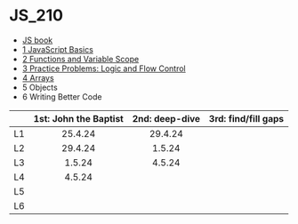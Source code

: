 # JS_210

- [JS book](https://github.com/SandyRodger/launch_school_books/blob/main/javascript.md)
- [1 JavaScript Basics](https://github.com/SandyRodger/JS_210/blob/main/L1_Javascript_basics.md)
- [2 Functions and Variable Scope](https://github.com/SandyRodger/JS_210/blob/main/L2_functions_and_variable_scope.md)
- [3	Practice Problems: Logic and Flow Control](https://github.com/SandyRodger/JS_210/blob/main/L3_practice_problems_logic_and_flow.md)
- [4	Arrays](https://github.com/SandyRodger/JS_210/blob/main/L4_arrays.md)
- 5	Objects
- 6	Writing Better Code

|  | 1st: John the Baptist | 2nd: deep-dive | 3rd: find/fill gaps |
| :--- | :---: | :---: | :---: | 
| L1 | 25.4.24 | 29.4.24 |
| L2 | 29.4.24 | 1.5.24 |
| L3 | 1.5.24 | 4.5.24 |
| L4 | 4.5.24 |
| L5 |
| L6 |

